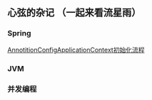 ## 心弦的杂记 （一起来看流星雨）

### Spring

[AnnotitionConfigApplicationContext初始化流程](blogs/AnnotitionConfigApplicationContext初始化流程.md)


### JVM


### 并发编程





